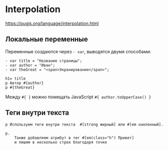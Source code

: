 # Interpolation
https://pugjs.org/language/interpolation.html

## Локальные переменные
Переменные создаются через `- var`, выводятся двумя способами:

    - var title = "Название страницы";
    - var author = "Иван";
    - var theGreat = "<span>Экранирование</span>";

    h1= title
    p Автор #{author}
    p #{theGreat}

Между `#{ }` можно помещать JavaScript `#{ author.toUpperCase() }`

## Теги внутри текста

    p Используем теги внутри текста  #[strong жирный] или #[em наклонный].

    p.
        Также добавляем атрибут в тег #[em(class="h") Привет]
        и пишем в несколько строк благодаря точке
